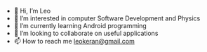 - 👋 Hi, I’m Leo
- 👀 I’m interested in computer Software Development and Physics
- 🌱 I’m currently learning Android programming
- 💞️ I’m looking to collaborate on useful applications
- 📫 How to reach me leokeran@gmail.com

<!---
jaranmio/jaranmio is a ✨ special ✨ repository because its `README.md` (this file) appears on your GitHub profile.
You can click the Preview link to take a look at your changes.
--->

